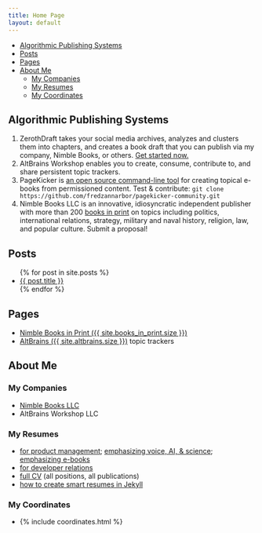 ```yaml
---
title: Home Page
layout: default
---
```


- [Algorithmic Publishing Systems](#algorithmic-publishing-systems)
- [Posts](#posts)
- [Pages](#pages)
- [About Me](#about-me)
  - [My Companies](#my-companies)
  - [My Resumes](#my-resumes)
  - [My Coordinates](#my-coordinates)

## Algorithmic Publishing Systems

1.  ZerothDraft takes your social media archives, analyzes and clusters them  into chapters, and creates a book draft that you can publish via my company, Nimble Books, or others.  [Get started now.](zerothdraft/getting_archives.html)
2.  AltBrains Workshop enables you to create, consume, contribute to, and share persistent topic trackers.
3.  PageKicker is [an open source command-line tool](https://github.com/fredzannarbor/pagekicker-community) for creating topical e-books from permissioned content. Test & contribute: `git clone https://github.com/fredzannarbor/pagekicker-community.git`
4.  Nimble Books LLC is an innovative, idiosyncratic independent publisher with more than 200 [books in print](books.html) on topics including politics, international relations, strategy, military and naval history, religion, law, and popular culture.  Submit a proposal!

## Posts

<ul>
  {% for post in site.posts %}
    <li>
      <a href="{{ post.url | relative_url }}">{{ post.title }}</a>
    </li>
  {% endfor %}
</ul>

## Pages

- [Nimble Books in Print ({{ site.books_in_print.size }}) ](books.html) 
- [AltBrains ({{ site.altbrains.size }})](altbrains.html) topic trackers

## About Me

### My Companies
- [Nimble Books LLC](nimble/about_nimble.html)
- AltBrains Workshop LLC

### My Resumes
- [for product management](resumes/product_manager_goal.html); [emphasizing voice, AI, & science](resumes/voice_product_management_resume.html); [emphasizing e-books](resumes/KDP_team_goal.html)
- [for developer relations](resumes/developer_rx_resume.html)
- [full CV](resumes/cv-full.html) (all positions, all publications)
- [how to create smart resumes in Jekyll](_posts/2020-09-07-Jekyll-smart-resume.md)

### My Coordinates
- {% include coordinates.html %}